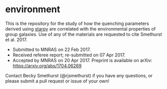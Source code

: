 # environment

This is the repository for the study of how the quenching parameters derived using [starpy](https://www.github.com/zooniverse/starpy) are correlated with the environmental properties of group galaxies. 
Use of any of the materials are requested to cite Smethurst et al. 2017.

* Submitted to MNRAS on 22 Feb 2017.
* Received referee report; re-submitted on 07 Apr 2017.
* Accepted by MNRAS on 20 Apr 2017. Preprint is available on arXiv: https://arxiv.org/abs/1704.06269 


Contact Becky Smethurst (@rjsmethurst) if you have any questions, or please submit a pull request or issue of your own!
